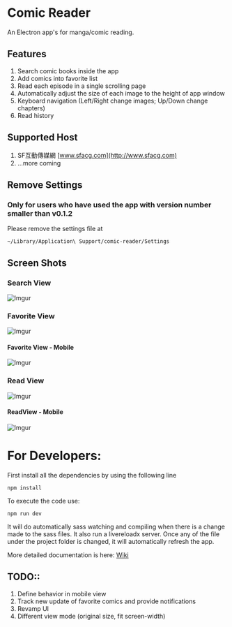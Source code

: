 # Comic Reader
An Electron app's for manga/comic reading.

## Features
1. Search comic books inside the app
2. Add comics into favorite list
3. Read each episode in a single scrolling page
4. Automatically adjust the size of each image to the height of app window
5. Keyboard navigation (Left/Right change images; Up/Down change chapters)
6. Read history

## Supported Host 
1. SF互動傳媒網 [www.sfacg.com](http://www.sfacg.com)
2. ...more coming

## Remove Settings
### Only for users who have used the app with version number smaller than v0.1.2
Please remove the settings file at

```
~/Library/Application\ Support/comic-reader/Settings
```


## Screen Shots
### Search View
![Imgur](http://i.imgur.com/Kih19di.png)
### Favorite View
![Imgur](http://i.imgur.com/FSrtzUN.png)
#### Favorite View - Mobile
![Imgur](http://i.imgur.com/XKKOvyK.png)
### Read View
![Imgur](http://i.imgur.com/55WXUia.png)
#### ReadView - Mobile
![Imgur](http://i.imgur.com/shPfT2s.png)


# For Developers:
First install all the dependencies by using the following line

```
npm install
```

To execute the code use:
```
npm run dev
```
It will do automatically sass watching and compiling when there is a change made
to the sass files. It also run a livereloadx server. Once any of the file under 
the project folder is changed, it will automatically refresh the app.

More detailed documentation is here:
[Wiki](https://github.com/yjlintw/comic-reader/wiki/App-Architecture)



## TODO::
1. Define behavior in mobile view
1. Track new update of favorite comics and provide notifications
2. Revamp UI
3. Different view mode (original size, fit screen-width)

